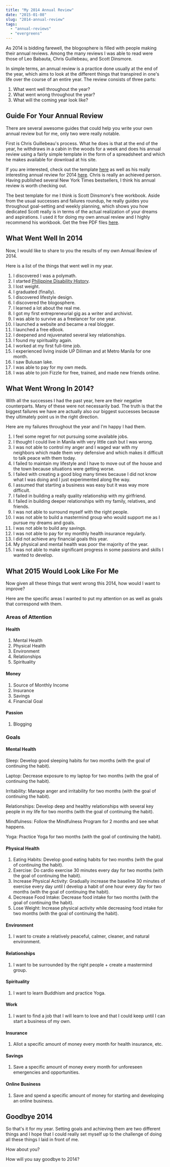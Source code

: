 ```yaml
---
title: "My 2014 Annual Review"
date: "2015-01-08"
slug: "2014-annual-review"
tags:
  - "annual-reviews"
  - "evergreens"
---
```


As 2014 is bidding farewell, the blogosphere is filled with people making their annual reviews. Among the many reviews I was able to read were those of Leo Babauta, Chris Guillebeau, and Scott Dinsmore.

In simple terms, an annual review is a practice done usually at the end of the year, which aims to look at the different things that transpired in one's life over the course of an entire year. The review consists of three parts:

1. What went well throughout the year?
2. What went wrong throughout the year?
3. What will the coming year look like?

## Guide For Your Annual Review

There are several awesome guides that could help you write your own annual review but for me, only two were really notable.

First is Chris Guillebeau's process. What he does is that at the end of the year, he withdraws in a cabin in the woods for a week and does his annual review using a fairly simple template in the form of a spreadsheet and which he makes available for download at his site.

If you are interested, check out the template [here](http://chrisguillebeau.com/2014-annual-review-is-here/) as well as his really interesting annual review for 2014 [here](http://chrisguillebeau.com/2014-annual-review-lessons-learned/). Chris is really an achieved person. Having published several New York Times bestsellers, I think his annual review is worth checking out.

The best template for me I think is Scott Dinsmore's free workbook. Aside from the usual successes and failures roundup, he really guides you throughout goal-setting and weekly planning, which shows you how dedicated Scott really is in terms of the actual realization of your dreams and aspirations. I used it for doing my own annual review and I highly recommend his workbook. Get the free PDF files [here](http://liveyourlegend.net/2015-goal-setting-and-weekly-planning-workbook-downloads/).

## What Went Well In 2014

Now, I would like to share to you the results of my own Annual Review of 2014.

Here is a list of the things that went well in my year.

1. I discovered I was a polymath.
2. I started [Philippine Disability History](http://philippinedisabilityhistory.wordpress.com/).
3. I lost weight.
4. I graduated (finally).
5. I discovered lifestyle design.
6. I discovered the blogosphere.
7. I learned a lot about the real me.
8. I got my first entrepreneurial gig as a writer and archivist.
9. I was able to survive as a freelancer for one year.
10. I launched a website and became a real blogger.
11. I launched a free eBook.
12. I deepened and rejuvenated several key relationships.
13. I found my spirituality again.
14. I worked at my first full-time job.
15. I experienced living inside UP Diliman and at Metro Manila for one month.
16. I saw Bulusan lake.
17. I was able to pay for my own meds.
18. I was able to join Fizzle for free, trained, and made new friends online.

## What Went Wrong In 2014?

With all the successes I had the past year, here are their negative counterparts. Many of these were not necessarily bad. The truth is that the biggest failures we have are actually also our biggest successes because they ultimately point us in the right direction.

Here are my failures throughout the year and I'm happy I had them.

1. I feel some regret for not pursuing some available jobs.
2. I thought I could live in Manila with very little cash but I was wrong.
3. I was not able to control my anger and I waged war with my neighbors which made them very defensive and which makes it difficult to talk peace with them today.
4. I failed to maintain my lifestyle and I have to move out of the house and the town because situations were getting worse.
5. I failed with creating a good blog many times because I did not know what I was doing and I just experimented along the way.
6. I assumed that starting a business was easy but it was way more difficult.
7. I failed in building a really quality relationship with my girlfriend.
8. I failed in building deeper relationships with my family, relatives, and friends.
9. I was not able to surround myself with the right people.
10. I was not able to build a mastermind group who would support me as I pursue my dreams and goals.
11. I was not able to build any savings.
12. I was not able to pay for my monthly health insurance regularly.
13. I did not achieve any financial goals this year.
14. My physical and mental health was poor the majority of the year.
15. I was not able to make significant progress in some passions and skills I wanted to develop.

## What 2015 Would Look Like For Me

Now given all these things that went wrong this 2014, how would I want to improve?

Here are the specific areas I wanted to put my attention on as well as goals that correspond with them.

### Areas of Attention

#### Health

1. Mental Health
2. Physical Health
3. Environment
4. Relationships
5. Spirituality

#### Money

1. Source of Monthly Income
2. Insurance
3. Savings
4. Financial Goal

#### Passion

1. Blogging

### Goals

#### Mental Health

Sleep: Develop good sleeping habits for two months (with the goal of continuing the habit).

Laptop: Decrease exposure to my laptop for two months (with the goal of continuing the habit).

Irritability: Manage anger and irritability for two months (with the goal of continuing the habit).

Relationships: Develop deep and healthy relationships with several key people in my life for two months (with the goal of continuing the habit).

Mindfulness: Follow the Mindfulness Program for 2 months and see what happens.

Yoga: Practice Yoga for two months (with the goal of continuing the habit).

#### Physical Health

1. Eating Habits: Develop good eating habits for two months (with the goal of continuing the habit).
2. Exercise: Do cardio exercise 30 minutes every day for two months (with the goal of continuing the habit).
3. Increase Physical Activity: Gradually increase the baseline 30 minutes of exercise every day until I develop a habit of one hour every day for two months (with the goal of continuing the habit).
4. Decrease Food Intake: Decrease food intake for two months (with the goal of continuing the habit).
5. Lose Weight: Increase physical activity while decreasing food intake for two months (with the goal of continuing the habit).

#### Environment

1. I want to create a relatively peaceful, calmer, cleaner, and natural environment.

#### Relationships

1. I want to be surrounded by the right people + create a mastermind group.

#### Spirituality

1. I want to learn Buddhism and practice Yoga.

#### Work

1. I want to find a job that I will learn to love and that I could keep until I can start a business of my own.

#### Insurance

1. Allot a specific amount of money every month for health insurance, etc.

#### Savings

1. Save a specific amount of money every month for unforeseen emergencies and opportunities.

#### Online Business

1. Save and spend a specific amount of money for starting and developing an online business.

## Goodbye 2014

So that's it for my year. Setting goals and achieving them are two different things and I hope that I could really set myself up to the challenge of doing all these things I laid in front of me.

How about you?

How will you say goodbye to 2014?
